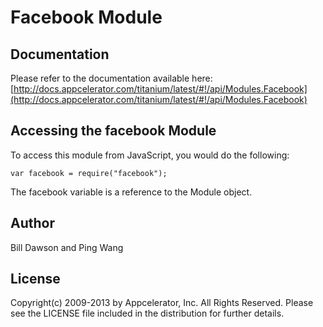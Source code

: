 # Facebook Module

## Documentation

Please refer to the documentation available here:
[http://docs.appcelerator.com/titanium/latest/#!/api/Modules.Facebook](http://docs.appcelerator.com/titanium/latest/#!/api/Modules.Facebook)

## Accessing the facebook Module

To access this module from JavaScript, you would do the following:

	var facebook = require("facebook");

The facebook variable is a reference to the Module object.	

## Author

Bill Dawson and Ping Wang

## License

Copyright(c) 2009-2013 by Appcelerator, Inc. All Rights Reserved. Please see the LICENSE file included in the distribution for further details.
